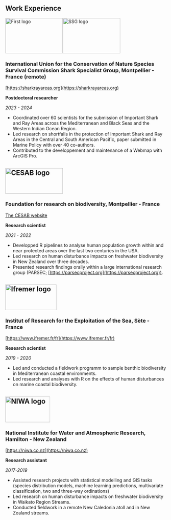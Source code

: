 ## Work Experience

<div>
  <div style="display: flex; align-items: center;">
    <img align="top" width="180" height="110" src="https://raw.githubusercontent.com/TheophileMt92/theophile-mouton/gh-pages/assets/img/logos/IUCN_logo.jpeg" alt="First logo">
    <img align="top" width="180" height="110" src="https://raw.githubusercontent.com/TheophileMt92/theophile-mouton/gh-pages/assets/img/logos/SSG_logo.jpg" alt="SSG logo">
  </div>
  <h3 style="margin-left: 0px;">International Union for the Conservation of Nature Species Survival Commission Shark Specialist Group, Montpellier - France (remote)</h3>
</div>

[https://sharkrayareas.org](https://sharkrayareas.org)

**Postdoctoral researcher**

_2023 - 2024_

- Coordinated over 60 scientists for the submission of Important Shark and Ray Areas across the Mediterranean and Black Seas and the Western Indian Ocean Region. 
- Led research on shortfalls in the protection of Important Shark and Ray Areas in the Central and South American Pacific, paper submitted in Marine Policy with over 40 co-authors. 
- Contributed to the developpement and maintenance of a Webmap with ArcGIS Pro. 

 <h2> <img align="top" width="180" height="80" src="https://raw.githubusercontent.com/TheophileMt92/theophile-mouton/gh-pages/assets/img/logos/CESAB_logo.jpeg" alt="CESAB logo"> </h2>
<h3>Foundation for research on biodiversity, Montpellier - France</h3>

[The CESAB website](https://www.fondationbiodiversite.fr/en/the-frb-in-action/programs-and-projects/le-cesab/)

**Research scientist**

_2021 - 2022_

- Developped R pipelines to analyse human population growth within and near protected areas over the last two centuries in the USA.
- Led research on human disturbance impacts on freshwater biodiversity in New Zealand over three decades.
-	Presented research findings orally within a large international research group (PARSEC; [https://parsecproject.org](https://parsecproject.org)).

<h2> <img align="top" width="160" height="80" src="https://raw.githubusercontent.com/TheophileMt92/theophile-mouton/gh-pages/assets/img/logos/Ifremer_logo.png" alt="Ifremer logo"></h2>
<h3> Institut of Research for the Exploitation of the Sea, Sète - France</h3>

[https://www.ifremer.fr/fr](https://www.ifremer.fr/fr)

**Research scientist**

*2019 - 2020*

- Led and conducted a fieldwork programm to sample benthic biodiversity in Mediterranean coastal environments.
- Led research and analyses with R on the effects of human disturbances on marine coastal biodiversity. 

<h2> <img align="top" width="140" height="80" src="https://raw.githubusercontent.com/TheophileMt92/theophile-mouton/gh-pages/assets/img/logos/NIWA_logo.png" alt="NIWA logo"></h2>
<h3> National Institute for Water and Atmospheric Research, Hamilton - New Zealand </h3>

[https://niwa.co.nz](https://niwa.co.nz)

**Research assistant**

*2017-2019*

- Assisted research projects with statistical modelling and GIS tasks (species distribution models, machine learning predictions, multivariate classification, two and three-way ordinations)
- Led research on human disturbance impacts on freshwater biodiversity in Waikato Region Streams. 
- Conducted fieldwork in a remote New Caledonia atoll and in New Zealand streams.